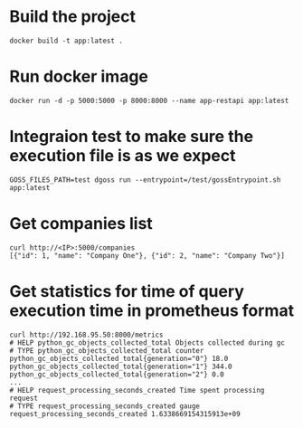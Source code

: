 # Build the project
```
docker build -t app:latest .
```

# Run docker image
```
docker run -d -p 5000:5000 -p 8000:8000 --name app-restapi app:latest
```

# Integraion test to make sure the execution file is as we expect
```
GOSS_FILES_PATH=test dgoss run --entrypoint=/test/gossEntrypoint.sh app:latest
```

# Get companies list
```
curl http://<IP>:5000/companies
[{"id": 1, "name": "Company One"}, {"id": 2, "name": "Company Two"}]
```

# Get statistics for time of query execution time in prometheus format
```
curl http://192.168.95.50:8000/metrics
# HELP python_gc_objects_collected_total Objects collected during gc
# TYPE python_gc_objects_collected_total counter
python_gc_objects_collected_total{generation="0"} 18.0
python_gc_objects_collected_total{generation="1"} 344.0
python_gc_objects_collected_total{generation="2"} 0.0
...
# HELP request_processing_seconds_created Time spent processing request
# TYPE request_processing_seconds_created gauge
request_processing_seconds_created 1.6338669154315913e+09
```
